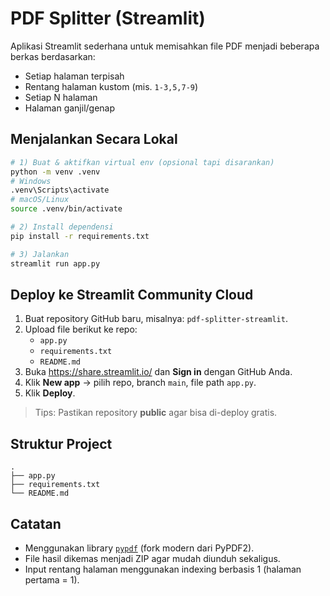 # PDF Splitter (Streamlit)

Aplikasi Streamlit sederhana untuk memisahkan file PDF menjadi beberapa berkas berdasarkan:
- Setiap halaman terpisah
- Rentang halaman kustom (mis. `1-3,5,7-9`)
- Setiap N halaman
- Halaman ganjil/genap

## Menjalankan Secara Lokal

```bash
# 1) Buat & aktifkan virtual env (opsional tapi disarankan)
python -m venv .venv
# Windows
.venv\Scripts\activate
# macOS/Linux
source .venv/bin/activate

# 2) Install dependensi
pip install -r requirements.txt

# 3) Jalankan
streamlit run app.py
```

## Deploy ke Streamlit Community Cloud

1. Buat repository GitHub baru, misalnya: `pdf-splitter-streamlit`.
2. Upload file berikut ke repo:
   - `app.py`
   - `requirements.txt`
   - `README.md`
3. Buka https://share.streamlit.io/ dan **Sign in** dengan GitHub Anda.
4. Klik **New app** → pilih repo, branch `main`, file path `app.py`.
5. Klik **Deploy**.

> Tips: Pastikan repository **public** agar bisa di-deploy gratis.

## Struktur Project
```
.
├── app.py
├── requirements.txt
└── README.md
```

## Catatan
- Menggunakan library [`pypdf`](https://pypi.org/project/pypdf/) (fork modern dari PyPDF2).
- File hasil dikemas menjadi ZIP agar mudah diunduh sekaligus.
- Input rentang halaman menggunakan indexing berbasis 1 (halaman pertama = 1).
